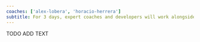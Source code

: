 ```yaml
---
coaches: ['alex-lobera', 'horacio-herrera']
subtitle: For 3 days, expert coaches and developers will work alongside you in Barcelona on real-world React problems so you return to work as a Senior React developer
---
```


TODO ADD TEXT
